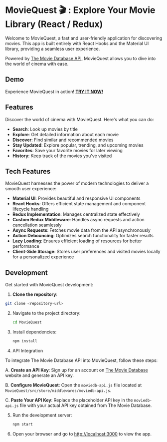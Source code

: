 # MovieQuest 🎬 : Explore Your Movie Library (React / Redux)

Welcome to MovieQuest, a fast and user-friendly application for discovering movies. This app is built entirely with React Hooks and the Material UI library, providing a seamless user experience.

Powered by [The Movie Database API](https://developers.themoviedb.org/3/getting-started/introduction), MovieQuest allows you to dive into the world of cinema with ease.

## Demo

Experience MovieQuest in action! [**TRY IT NOW!**](https://world-moviequest.netlify.app/)

## Features

Discover the world of cinema with MovieQuest. Here's what you can do:

- **Search**: Look up movies by title
- **Explore**: Get detailed information about each movie
- **Discover**: Find similar and recommended movies
- **Stay Updated**: Explore popular, trending, and upcoming movies
- **Favorites**: Save your favorite movies for later viewing
- **History**: Keep track of the movies you've visited

## Tech Features

MovieQuest harnesses the power of modern technologies to deliver a smooth user experience:

- **Material UI**: Provides beautiful and responsive UI components
- **React Hooks**: Offers efficient state management and component lifecycle handling
- **Redux Implementation**: Manages centralized state effectively
- **Custom Redux Middleware**: Handles async requests and action cancellation seamlessly
- **Async Requests**: Fetches movie data from the API asynchronously
- **Action Debouncing**: Optimizes search functionality for faster results
- **Lazy Loading**: Ensures efficient loading of resources for better performance
- **Client-Side Storage**: Stores user preferences and visited movies locally for a personalized experience

## Development

Get started with MovieQuest development:

1. **Clone the repository**:

```bash
git clone <repository-url>
```

2. Navigate to the project directory:

   ```bash
   cd MovieQuest
   ```

3. Install dependencies:

   ```bash
   npm install
   ```

4. API Integration

To integrate The Movie Database API into MovieQuest, follow these steps:

A. **Create an API Key**: Sign up for an account on [The Movie Database](https://www.themoviedb.org/) website and generate an API key.

B. **Configure MovieQuest**: Open the `moviedb-api.js` file located at `MovieQuest/src/store/middlewares/moviedb-api.js`.

C. **Paste Your API Key**: Replace the placeholder API key in the `moviedb-api.js` file with your actual API key obtained from The Movie Database.

5. Run the development server:

   ```bash
   npm start
   ```

6. Open your browser and go to [http://localhost:3000](http://localhost:3000) to view the app.
